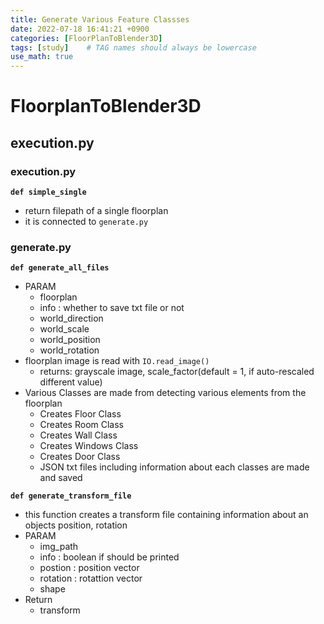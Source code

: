 ```yaml
---
title: Generate Various Feature Classses
date: 2022-07-18 16:41:21 +0900
categories: [FloorPlanToBlender3D]
tags: [study]    # TAG names should always be lowercase
use_math: true
---
```


# **FloorplanToBlender3D**

## **execution.py**

### **execution.py**
**```def simple_single```**
- return filepath of a single floorplan
- it is connected to ```generate.py```

### **generate.py**
**```def generate_all_files```**
- PARAM
  - floorplan
  - info : whether to save txt file or not
  - world_direction
  - world_scale
  - world_position
  - world_rotation
- floorplan image is read with `IO.read_image()`
  - returns: grayscale image, scale_factor(default = 1, if auto-rescaled different value)
- Various Classes are made from detecting various elements from the floorplan
  - Creates Floor Class
  - Creates Room Class
  - Creates Wall Class
  - Creates Windows Class
  - Creates Door Class
  - JSON txt files including information about each classes are made and saved

**```def generate_transform_file```**
- this function creates a transform file containing information about an objects position, rotation
- PARAM
  - img_path
  - info : boolean if should be printed
  - postion : position vector
  - rotation : rotattion vector
  - shape
- Return
  - transform